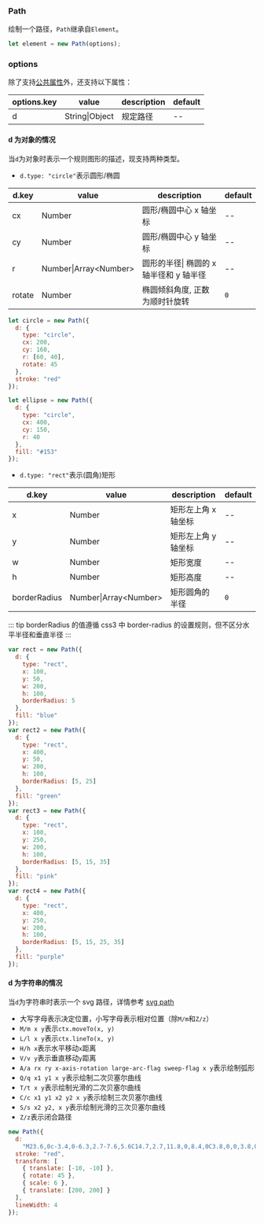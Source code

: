 ### Path

绘制一个路径，`Path`继承自`Element`。

```js
let element = new Path(options);
```

### options

除了支持[公共属性](/docs/element.html#options)外，还支持以下属性：

| options.key | value          | description | default |
| ----------- | -------------- | ----------- | ------- |
| d           | String\|Object | 规定路径    | --      |

#### d 为对象的情况

当`d`为对象时表示一个规则图形的描述，现支持两种类型。

- `d.type: "circle"`表示圆形/椭圆

| d.key  | value                   | description                             | default |
| ------ | ----------------------- | --------------------------------------- | ------- |
| cx     | Number                  | 圆形/椭圆中心 x 轴坐标                  | --      |
| cy     | Number                  | 圆形/椭圆中心 y 轴坐标                  | --      |
| r      | Number\|Array\<Number\> | 圆形的半径\| 椭圆的 x 轴半径和 y 轴半径 | --      |
| rotate | Number                  | 椭圆倾斜角度, 正数为顺时针旋转          | `0`     |

```js
let circle = new Path({
  d: {
    type: "circle",
    cx: 200,
    cy: 160,
    r: [60, 40],
    rotate: 45
  },
  stroke: "red"
});

let ellipse = new Path({
  d: {
    type: "circle",
    cx: 400,
    cy: 150,
    r: 40
  },
  fill: "#153"
});
```

<ClientOnly><c-circle></c-circle></ClientOnly>

- `d.type: "rect"`表示(圆角)矩形

| d.key        | value                   | description         | default |
| ------------ | ----------------------- | ------------------- | ------- |
| x            | Number                  | 矩形左上角 x 轴坐标 | --      |
| y            | Number                  | 矩形左上角 y 轴坐标 | --      |
| w            | Number                  | 矩形宽度            | --      |
| h            | Number                  | 矩形高度            | --      |
| borderRadius | Number\|Array\<Number\> | 矩形圆角的半径      | `0`     |

::: tip
borderRadius 的值遵循 css3 中 border-radius 的设置规则，但不区分水平半径和垂直半径
:::

```js
var rect = new Path({
  d: {
    type: "rect",
    x: 100,
    y: 50,
    w: 200,
    h: 100,
    borderRadius: 5
  },
  fill: "blue"
});
var rect2 = new Path({
  d: {
    type: "rect",
    x: 400,
    y: 50,
    w: 200,
    h: 100,
    borderRadius: [5, 25]
  },
  fill: "green"
});
var rect3 = new Path({
  d: {
    type: "rect",
    x: 100,
    y: 250,
    w: 200,
    h: 100,
    borderRadius: [5, 15, 35]
  },
  fill: "pink"
});
var rect4 = new Path({
  d: {
    type: "rect",
    x: 400,
    y: 250,
    w: 200,
    h: 100,
    borderRadius: [5, 15, 25, 35]
  },
  fill: "purple"
});
```

<ClientOnly><c-rect></c-rect></ClientOnly>

#### d 为字符串的情况

当`d`为字符串时表示一个 svg 路径，详情参考 [svg path](https://developer.mozilla.org/zh-CN/docs/Web/SVG/Tutorial/Paths)

- 大写字母表示决定位置，小写字母表示相对位置（除`M/m`和`Z/z`）
- `M/m x y`表示`ctx.moveTo(x, y)`
- `L/l x y`表示`ctx.lineTo(x, y)`
- `H/h x`表示水平移动`x`距离
- `V/v y`表示垂直移动`y`距离
- `A/a rx ry x-axis-rotation large-arc-flag sweep-flag x y`表示绘制弧形
- `Q/q x1 y1 x y`表示绘制二次贝塞尔曲线
- `T/t x y`表示绘制光滑的二次贝塞尔曲线
- `C/c x1 y1 x2 y2 x y`表示绘制三次贝塞尔曲线
- `S/s x2 y2, x y`表示绘制光滑的三次贝塞尔曲线
- `Z/z`表示闭合路径

```js
new Path({
  d:
    "M23.6,0c-3.4,0-6.3,2.7-7.6,5.6C14.7,2.7,11.8,0,8.4,0C3.8,0,0,3.8,0,8.4c0,9.4,9.5,11.9,16,21.2 c6.1-9.3,16-12.1,16-21.2C32,3.8,28.2,0,23.6,0z",
  stroke: "red",
  transform: [
    { translate: [-10, -10] },
    { rotate: 45 },
    { scale: 6 },
    { translate: [200, 200] }
  ],
  lineWidth: 4
});
```

<ClientOnly><c-path></c-path></ClientOnly>
